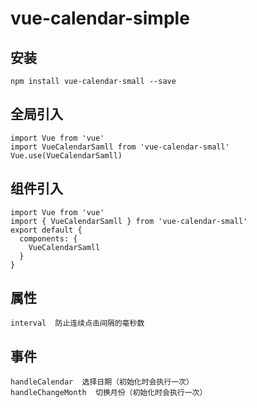# vue-calendar-simple

## 安装
```
npm install vue-calendar-small --save
```

## 全局引入
```
import Vue from 'vue'
import VueCalendarSamll from 'vue-calendar-small'
Vue.use(VueCalendarSamll)
```
## 组件引入
```
import Vue from 'vue'
import { VueCalendarSamll } from 'vue-calendar-small'
export default {
  components: {
    VueCalendarSamll
  }
}
```

## 属性
```
interval  防止连续点击间隔的毫秒数
```

## 事件
```
handleCalendar  选择日期（初始化时会执行一次）
handleChangeMonth  切换月份（初始化时会执行一次）
```

